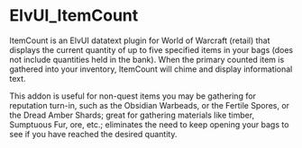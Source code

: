 # ElvUI_ItemCount
ItemCount is an ElvUI datatext plugin for World of Warcraft (retail)
that displays the current quantity of up to five specified items in
your bags (does not include quantities held in the bank). When the
primary counted item is gathered into your inventory, ItemCount will
chime and display informational text.

This addon is useful for non-quest items you may be gathering for 
reputation turn-in, such as the Obsidian Warbeads, or the Fertile Spores, 
or the Dread Amber Shards; great for gathering materials like timber, 
Sumptuous Fur, ore, etc.; eliminates the need to keep opening your bags 
to see if you have reached the desired quantity.
